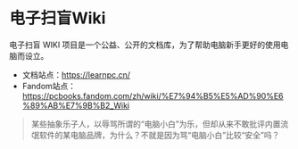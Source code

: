 # 电子扫盲Wiki

电子扫盲 WIKI 项目是一个公益、公开的文档库，为了帮助电脑新手更好的使用电脑而设立。

* 文档站点：https://learnpc.cn/
* Fandom站点：https://pcbooks.fandom.com/zh/wiki/%E7%94%B5%E5%AD%90%E6%89%AB%E7%9B%B2_Wiki

> 某些抽象乐子人，以辱骂所谓的“电脑小白”为乐，但却从来不敢批评内置流氓软件的某电脑品牌，为什么？不就是因为骂“电脑小白”比较“安全”吗？
